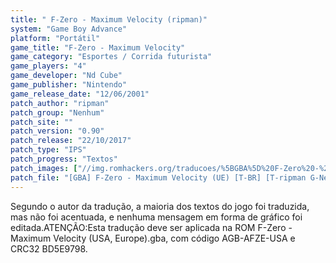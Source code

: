```yaml
---
title: " F-Zero - Maximum Velocity (ripman)"
system: "Game Boy Advance"
platform: "Portátil"
game_title: "F-Zero - Maximum Velocity"
game_category: "Esportes / Corrida futurista"
game_players: "4"
game_developer: "Nd Cube"
game_publisher: "Nintendo"
game_release_date: "12/06/2001"
patch_author: "ripman"
patch_group: "Nenhum"
patch_site: ""
patch_version: "0.90"
patch_release: "22/10/2017"
patch_type: "IPS"
patch_progress: "Textos"
patch_images: ["//img.romhackers.org/traducoes/%5BGBA%5D%20F-Zero%20-%20Maximum%20Velocity%20-%20ripman%20-%201.png","//img.romhackers.org/traducoes/%5BGBA%5D%20F-Zero%20-%20Maximum%20Velocity%20-%20ripman%20-%202.png","//img.romhackers.org/traducoes/%5BGBA%5D%20F-Zero%20-%20Maximum%20Velocity%20-%20ripman%20-%203.png"]
patch_file: "[GBA] F-Zero - Maximum Velocity (UE) [T-BR] [T-ripman G-Nenhum] [V-0.90 A-2017].7z"
---
```

Segundo o autor da tradução, a maioria dos textos do jogo foi traduzida, mas não foi acentuada, e nenhuma mensagem em forma de gráfico foi editada.ATENÇÃO:Esta tradução deve ser aplicada na ROM F-Zero - Maximum Velocity (USA, Europe).gba, com código AGB-AFZE-USA e CRC32 BD5E9798.